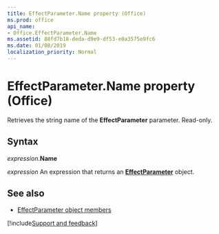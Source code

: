 ```yaml
---
title: EffectParameter.Name property (Office)
ms.prod: office
api_name:
- Office.EffectParameter.Name
ms.assetid: 88fd7b18-deda-d9e9-df53-e0a3575e9fc6
ms.date: 01/08/2019
localization_priority: Normal
---
```



# EffectParameter.Name property (Office)

Retrieves the string name of the **EffectParameter** parameter. Read-only.

## Syntax

_expression_.**Name**

_expression_ An expression that returns an **[EffectParameter](Office.EffectParameter.md)** object.


## See also

- [EffectParameter object members](overview/library-reference/effectparameter-members-office.md)

[!include[Support and feedback](~/includes/feedback-boilerplate.md)]
